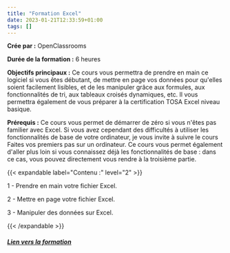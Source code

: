 ```yaml
---
title: "Formation Excel"
date: 2023-01-21T12:33:59+01:00
tags: []
---
```


**Crée par :** OpenClassrooms

**Durée de la formation :** 6 heures

**Objectifs principaux :**  Ce cours vous permettra de prendre en main ce logiciel si vous êtes débutant, de mettre en page vos données pour qu'elles soient facilement lisibles, et de les manipuler grâce aux formules, aux fonctionnalités de tri, aux tableaux croisés dynamiques, etc. Il vous permettra également de vous préparer à la certification TOSA Excel niveau basique.

**Prérequis :** Ce cours vous permet de démarrer de zéro si vous n'êtes pas familier avec Excel. Si vous avez cependant des difficultés à utiliser les fonctionnalités de base de votre ordinateur, je vous invite à suivre le cours Faites vos premiers pas sur un ordinateur. 
Ce cours vous permet également d'aller plus loin si vous connaissez déjà les fonctionnalités de base : dans ce cas, vous pouvez directement vous rendre à la troisième partie.

{{< expandable label="Contenu :" level="2" >}}

1 - Prendre en main votre fichier Excel.

2 - Mettre en page votre fichier Excel.

3 - Manipuler des données sur Excel.

{{< /expandable >}}

##### [Lien vers la formation](https://openclassrooms.com/fr/courses/7168336-maitrisez-les-fondamentaux-dexcel)